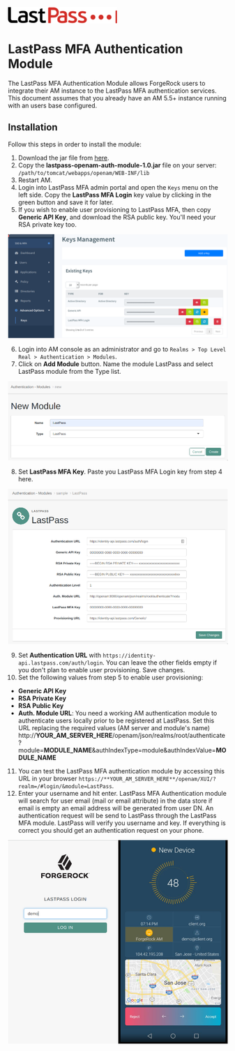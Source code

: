 <img src="/images/lastpass_logo.png" width="250" />

# LastPass MFA Authentication Module

The LastPass MFA Authentication Module allows ForgeRock users to integrate their AM instance to the LastPass MFA authentication services.
This document assumes that you already have an AM 5.5+ instance running with an users base configured.

## Installation

Follow this steps in order to install the module:

1. Download the jar file from [here](target/lastpass-openam-auth-module-1.0.zip).
2. Copy the **lastpass-openam-auth-module-1.0.jar** file on your server: `/path/to/tomcat/webapps/openam/WEB-INF/lib`
3. Restart AM.
4. Login into LastPass MFA admin portal and open the `Keys` menu on the left side. Copy the **LastPass MFA Login** key value by clicking in the green button and save it for later.
5. If you wish to enable user provisioning to LastPass MFA, then copy **Generic API Key**, and download the RSA public key. You'll need your RSA private key too.

![image alt text](/images/lastpass_keys.png)

6. Login into AM console as an administrator and go to `Realms > Top Level Real > Authentication > Modules`.
7. Click on **Add Module** button. Name the module LastPass and select LastPass module from the Type list.

![image](/images/add_module_1.png)

8. Set **LastPass MFA Key**. Paste you LastPass MFA Login key from step 4 here.

![image alt text](/images/add_module_2.png)

9. Set **Authentication URL** with `https://identity-api.lastpass.com/auth/login`. You can leave the other fields empty if you don't plan to enable user provisioning. Save changes.
10. Set the following values from step 5 to enable user provisioning:
- **Generic API Key**
- **RSA Private Key**
- **RSA Public Key**
- **Auth. Module URL**: You need a working AM authentication module to authenticate users locally prior to be registered at LastPass. Set this URL replacing the required values (AM server and module's name) http://**YOUR_AM_SERVER_HERE**/openam/json/realms/root/authenticate?module=**MODULE_NAME**&authIndexType=module&authIndexValue=**MODULE_NAME**

11. You can test the LastPass MFA authentication module by accessing this URL in your browser `https://**YOUR_AM_SERVER_HERE**/openam/XUI/?realm=/#login/&module=LastPass`.</br>
12. Enter your username and hit enter. LastPass MFA Authentication module will search for user email (mail or email attribute) in the data store if email is empty an email address will be generated from user DN. An authentication request will be send to LastPass through the LastPass MFA module. LastPass will verify you username and key. If everything is correct you should get an authentication request on your phone.

![image](/images/demo_auth.png)
